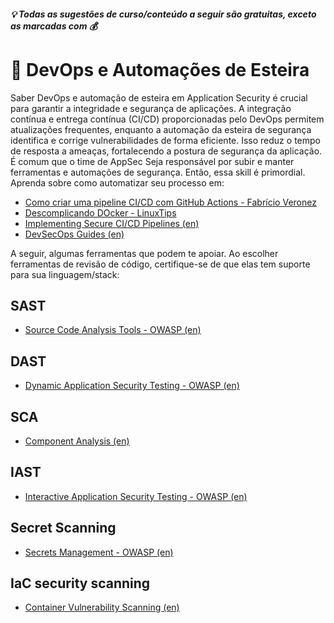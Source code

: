 ##### 💡 Todas as sugestões de curso/conteúdo a seguir são gratuitas, exceto as marcadas com 💰

# 🔗 DevOps e Automações de Esteira
Saber DevOps e automação de esteira em Application Security é crucial para garantir a integridade e segurança de aplicações. A integração contínua e entrega contínua (CI/CD) proporcionadas pelo DevOps permitem atualizações frequentes, enquanto a automação da esteira de segurança identifica e corrige vulnerabilidades de forma eficiente. Isso reduz o tempo de resposta a ameaças, fortalecendo a postura de segurança da aplicação. É comum que o time de AppSec Seja responsável por subir e manter ferramentas e automações de segurança. Então, essa skill é primordial.
Aprenda sobre como automatizar seu processo em:
- [Como criar uma pipeline CI/CD com GitHub Actions - Fabrício Veronez](https://www.youtube.com/watch?v=TKwXC5qSjkE&t=3868s)
- [Descomplicando DOcker - LinuxTips](https://www.youtube.com/playlist?list=PLf-O3X2-mxDk1MnJsejJwqcrDC5kDtXEb)
- [Implementing Secure CI/CD Pipelines (en)](https://www.youtube.com/playlist?list=PLjNII-Jkdjfz5EXWlGMBRk63PC8uJsHMo)
- [DevSecOps Guides (en)](https://devsecopsguides.com/)

A seguir, algumas ferramentas que podem te apoiar. Ao escolher ferramentas de revisão de código, certifique-se de que elas tem suporte para sua linguagem/stack:

## SAST
- [Source Code Analysis Tools - OWASP (en)](https://owasp.org/www-community/Source_Code_Analysis_Tools)

## DAST
- [Dynamic Application Security Testing - OWASP (en)](https://owasp.org/www-project-devsecops-guideline/latest/02b-Dynamic-Application-Security-Testing)

## SCA
- [Component Analysis (en)](https://owasp.org/www-community/Component_Analysis)

## IAST
- [Interactive Application Security Testing - OWASP (en)](https://owasp.org/www-project-devsecops-guideline/latest/02c-Interactive-Application-Security-Testing)

## Secret Scanning
- [Secrets Management - OWASP (en)](https://owasp.org/www-project-devsecops-guideline/latest/01a-Secrets-Management)

## IaC security scanning
- [Container Vulnerability Scanning (en)](https://owasp.org/www-project-devsecops-guideline/latest/02f-Container-Vulnerability-Scanning)
